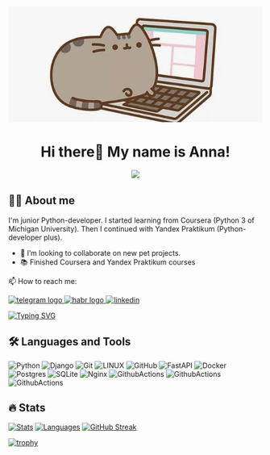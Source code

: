 <div align="center">
  <img src="https://github.com/ZebraHr/ZebraHr/blob/main/assets/profile1.jpg"  />
</div>

<h1 align="center">Hi there👋 My name is Anna!</h1>

<div align="center">
  <img src="https://visitor-badge.laobi.icu/badge?page_id=zebrahr.zebrahr&"  />
</div>

## 👩‍💻 About me
I'm junior Python-developer. I started learning from Coursera (Python 3 of Michigan University). Then I continued with Yandex Praktikum (Python-developer plus). 

- 👯 I’m looking to collaborate on new pet projects.
- 📚 Finished Coursera and Yandex Praktikum courses

📫 How to reach me:

<a href="https://t.me/zhrumb" target="_blank">
  <img src="https://img.shields.io/static/v1?message=Telegram&logo=telegram&label=&color=2CA5E0&logoColor=white&labelColor=&style=for-the-badge" height="25" alt="telegram logo"  />
</a>


<a href="https://career.habr.com/zebrahr" target="_blank">
  <img src="https://img.shields.io/static/v1?message=Habr Career&logo=habr&label=&color=9370DB&logoColor=white&labelColor=&style=for-the-badge" height="25" alt="habr logo"  />
</a>


<a href="https://linkedin.com/in/zebrahr" target="_blank">
  <img src="https://img.shields.io/static/v1?message=LinkedIn&logo=linkedin&label=&color=007FFF&logoColor=white&labelColor=&style=for-the-badge" height="25" alt="linkedin"  />
</a>

[![Typing SVG](https://readme-typing-svg.herokuapp.com?color=%4682B4&font=Open+Sans&lines=Feel+free+to+contact+me+😉)](https://git.io/typing-svg)

## 🛠 Languages and Tools

![Python](https://img.shields.io/badge/PYTHON-3776AB.svg?&style=flat&logo=python&logoColor=white)
![Django](https://img.shields.io/badge/DJANGO-1f6e4b.svg?&style=flat&logo=django&logoColor=white)
![Git](https://img.shields.io/badge/GIT-%23F05033.svg?&style=flat&logo=git&logoColor=white)
![LINUX](https://img.shields.io/badge/LINUX-FCC624?style=flat-square&logo=linux&logoColor=black)
![GitHub](https://img.shields.io/badge/GITHUB-%23121011.svg?&style=flat&logo=github&logoColor=white)
![FastAPI](https://img.shields.io/badge/FASTAPI-18897b.svg?&style=flat&logo=fastapi&logoColor=white)
![Docker](https://img.shields.io/badge/DOCKER-2496ED.svg?&style=flat&logo=docker&logoColor=white)
![Postgres](https://img.shields.io/badge/POSTGRESQL-%23316192.svg?&style=flat&logo=postgresql&logoColor=white)
![SQLite](https://img.shields.io/badge/SQLITE-003B57.svg?&style=flat&logo=sqlite&logoColor=white)
![Nginx](https://img.shields.io/badge/NGINX-269539.svg?&style=flat&logo=nginx&logoColor=white)
![GithubActions](https://img.shields.io/badge/GITHUB%20ACTIONS-%23121011.svg?&style=flat&logo=github-actions&logoColor=white)
![GithubActions](https://img.shields.io/badge/POSTMAN-FF8C00.svg?&style=flat&logo=postman&logoColor=white)
![GithubActions](https://img.shields.io/badge/FLASK-ADD8E6.svg?&style=flat&logo=flask&logoColor=white)

## 🔥 Stats

[![Stats](https://github-readme-stats.vercel.app/api?username=zebrahr&show_icons=true&count_private=true&theme=transparent&hide_border=true&hide=issues,contribs&show=prs_merged,reviews&bg_color=00000000)](https://github.com/anuraghazra/github-readme-stats)
[![Languages](https://github-readme-stats.vercel.app/api/top-langs/?username=zebrahr&layout=compact&hide_border=true&theme=transparent&bg_color=00000000&langs_count=6&hide=dockerfile,css,shell,procfile)](https://github.com/anuraghazra/github-readme-stats)
[![GitHub Streak](https://github-readme-streak-stats.herokuapp.com/?user=zebrahr&hide_border=true&theme=transparent&bg_color=00000000)](https://git.io/streak-stats)

[![trophy](https://github-profile-trophy.vercel.app/?username=zebrahr&theme=transparent)](https://github.com/ryo-ma/github-profile-trophy)
